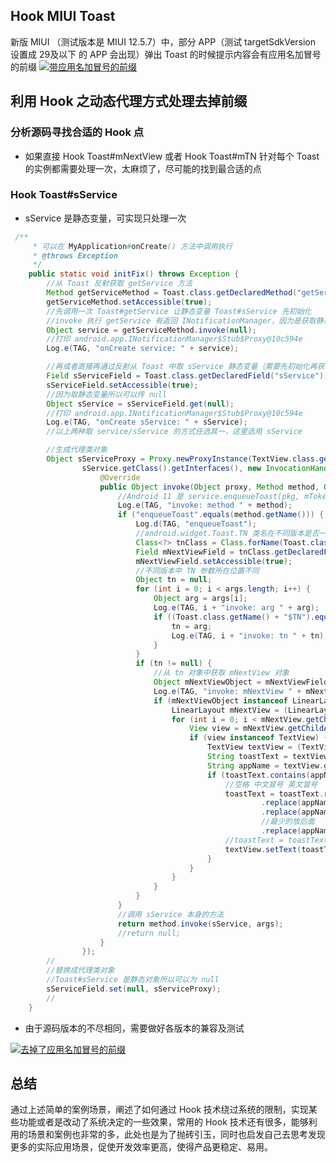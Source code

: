 ## Hook MIUI Toast

新版 MIUI （测试版本是 MIUI 12.5.7）中，部分 APP（测试 targetSdkVersion 设置成 29及以下 的 APP 会出现）弹出 Toast 的时候提示内容会有应用名加冒号的前缀
[![带应用名加冒号的前缀](http://10.1.65.34/group1/M00/13/A3/CgFBImIZq0CATKB6AABjj8YMl_A753.png "带应用名加冒号的前缀")](http://10.1.65.34/group1/M00/13/A3/CgFBImIZq0CATKB6AABjj8YMl_A753.png "带应用名加冒号的前缀")
## 利用 Hook 之动态代理方式处理去掉前缀

### 分析源码寻找合适的 Hook 点

- 如果直接 Hook Toast#mNextView 或者 Hook Toast#mTN 针对每个 Toast 的实例都需要处理一次，太麻烦了，尽可能的找到最合适的点

### Hook Toast#sService

- sService 是静态变量，可实现只处理一次

```java
 /**
     * 可以在 MyApplication#onCreate() 方法中调用执行
     * @throws Exception
     */
    public static void initFix() throws Exception {
        //从 Toast 反射获取 getService 方法
        Method getServiceMethod = Toast.class.getDeclaredMethod("getService", null);
        getServiceMethod.setAccessible(true);
        //先调用一次 Toast#getService 让静态变量 Toast#sService 先初始化
        //invoke 执行 getService 有返回 INotificationManager，因为是获取静态变量所以传 null
        Object service = getServiceMethod.invoke(null);
        //打印 android.app.INotificationManager$Stub$Proxy@10c594e
        Log.e(TAG, "onCreate service: " + service);

        //再或者直接再通过反射从 Toast 中取 sService 静态变量（需要先初始化再获取）
        Field sServiceField = Toast.class.getDeclaredField("sService");
        sServiceField.setAccessible(true);
        //因为取静态变量所以可以传 null
        Object sService = sServiceField.get(null);
        //打印 android.app.INotificationManager$Stub$Proxy@10c594e
        Log.e(TAG, "onCreate sService: " + sService);
        //以上两种取 service/sService 的方式任选其一，这里选用 sService

        //生成代理类对象
        Object sServiceProxy = Proxy.newProxyInstance(TextView.class.getClassLoader(),
                sService.getClass().getInterfaces(), new InvocationHandler() {
                    @Override
                    public Object invoke(Object proxy, Method method, Object[] args) throws Throwable {
                        //Android 11 是 service.enqueueToast(pkg, mToken, tn, mDuration, displayId)
                        Log.e(TAG, "invoke: method " + method);
                        if ("enqueueToast".equals(method.getName())) {
                            Log.d(TAG, "enqueueToast");
                            //android.widget.Toast.TN 类名在不同版本是否一致？
                            Class<?> tnClass = Class.forName(Toast.class.getName() + "$TN");
                            Field mNextViewField = tnClass.getDeclaredField("mNextView");
                            mNextViewField.setAccessible(true);
                            //不同版本中 TN 参数所在位置不同
                            Object tn = null;
                            for (int i = 0; i < args.length; i++) {
                                Object arg = args[i];
                                Log.e(TAG, i + "invoke: arg " + arg);
                                if ((Toast.class.getName() + "$TN").equals(arg.getClass().getName())) {
                                    tn = arg;
                                    Log.e(TAG, i + "invoke: tn " + tn);
                                }
                            }
                            if (tn != null) {
                                //从 tn 对象中获取 mNextView 对象
                                Object mNextViewObject = mNextViewField.get(tn);
                                Log.e(TAG, "invoke: mNextView " + mNextViewObject);
                                if (mNextViewObject instanceof LinearLayout) {
                                    LinearLayout mNextView = (LinearLayout) mNextViewObject;
                                    for (int i = 0; i < mNextView.getChildCount(); i++) {
                                        View view = mNextView.getChildAt(i);
                                        if (view instanceof TextView) {
                                            TextView textView = (TextView) view;
                                            String toastText = textView.getText().toString();
                                            String appName = textView.getContext().getString(R.string.app_name);
                                            if (toastText.contains(appName)) {
                                                //空格 中文冒号 英文冒号
                                                toastText = toastText.replace(appName + " ", "")
                                                        .replace(appName + "：", "")
                                                        .replace(appName + ":", "")
                                                        //最少的放后面
                                                        .replace(appName, "");
                                                //toastText = toastText.substring(appName.length() + 1);
                                                textView.setText(toastText);
                                            }
                                        }
                                    }
                                }
                            }
                        }
                        //调用 sService 本身的方法
                        return method.invoke(sService, args);
                        //return null;
                    }
                });
        //
        //替换成代理类对象
        //Toast#sService 是静态对象所以可以为 null
        sServiceField.set(null, sServiceProxy);
        //
    }
```

- 由于源码版本的不尽相同，需要做好各版本的兼容及测试

[![去掉了应用名加冒号的前缀](http://10.1.65.34/group1/M00/13/A3/CgFBImIZr46ALn83AABctqUdI_I811.png "去掉了应用名加冒号的前缀")](http://10.1.65.34/group1/M00/13/A3/CgFBImIZr46ALn83AABctqUdI_I811.png "去掉了应用名加冒号的前缀")

## 总结
通过上述简单的案例场景，阐述了如何通过 Hook 技术绕过系统的限制，实现某些功能或者是改动了系统决定的一些效果，常用的 Hook 技术还有很多，能够利用的场景和案例也非常的多，此处也是为了抛砖引玉，同时也启发自己去思考发现更多的实际应用场景，促使开发效率更高，使得产品更稳定、易用。
